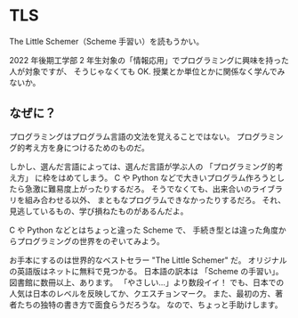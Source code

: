 # TLS

The Little Schemer（Scheme 手習い）を読もうかい。

2022 年後期工学部 2 年生対象の「情報応用」でプログラミングに興味を持った人が対象ですが、
そうじゃなくても OK.
授業とか単位とかに関係なく学んでみないか。

## なぜに？

プログラミングはプログラム言語の文法を覚えることではない。
プログラミング的考え方を身につけるためのものだ。

しかし、選んだ言語によっては、選んだ言語が学ぶ人の
「プログラミング的考え方」
に枠をはめてしまう。
C や Python などで大きいプログラム作ろうとしたら急激に難易度上がったりするだろ。
そうでなくても、出来合いのライブラリを組み合わせる以外、
まともなプログラムできなかったりするだろ。
それ、見逃しているもの、学び損ねたものがあるんだよ。

C や Python などとはちょっと違った Scheme で、
手続き型とは違った角度からプログラミングの世界をのぞいてみよう。

お手本にするのは世界的なベストセラー
"The Little Schemer"
だ。
オリジナルの英語版はネットに無料で見つかる。
日本語の訳本は 「Scheme の手習い」。図書館に数冊以上、あります。
「やさしい...」より数段イイ！
でも、日本での人気は日本のレベルを反映してか、クエスチョンマーク。
また、最初の方、著者たちの独特の書き方で面食らうだろうな。
なので、ちょっと手助けします。
